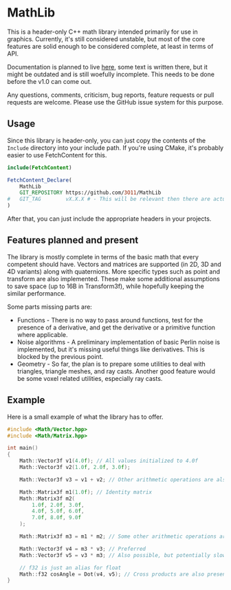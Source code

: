 # MathLib

This is a header-only C++ math library intended primarily for use in graphics.
Currently, it's still considered unstable, but most of the core features are
solid enough to be considered complete, at least in terms of API.

Documentation is planned to live [here](https://3011.io/docs/MathLib/),
some text is written there, but it might be outdated and is still
woefully incomplete. This needs to be done before the v1.0 can come out.

Any questions, comments, criticism, bug reports, feature requests or pull
requests are welcome. Please use the GitHub issue system for this purpose.

## Usage

Since this library is header-only, you can just copy the contents of
the `Include` directory into your include path. If you're using CMake,
it's probably easier to use FetchContent for this.

```cmake
include(FetchContent)

FetchContent_Declare(
    MathLib
    GIT_REPOSITORY https://github.com/3O11/MathLib
#   GIT_TAG        vX.X.X # - This will be relevant then there are actual releases
)
```

After that, you can just include the appropriate headers in your projects.

## Features planned and present

The library is mostly complete in terms of the basic math that every competent
should have. Vectors and matrices are supported (in 2D, 3D and 4D variants)
along with quaternions.
More specific types such as point and transform are also implemented. These
make some additional assumptions to save space (up to 16B in Transform3f),
while hopefully keeping the similar performance.

Some parts missing parts are:
- Functions - There is no way to pass around functions, test for the presence
of a derivative, and get the derivative or a primitive function where
applicable.
- Noise algorithms - A preliminary implementation of basic Perlin noise is
implemented, but it's missing useful things like derivatives. This is
blocked by the previous point.
- Geometry - So far, the plan is to prepare some utilities to deal with
triangles, triangle meshes, and ray casts. Another good feature would be some
voxel related utilities, especially ray casts.

## Example

Here is a small example of what the library has to offer.

```cpp
#include <Math/Vector.hpp>
#include <Math/Matrix.hpp>

int main()
{
    Math::Vector3f v1(4.0f); // All values initialized to 4.0f
    Math::Vector3f v2(1.0f, 2.0f, 3.0f);

    Math::Vector3f v3 = v1 + v2; // Other arithmetic operations are also supported

    Math::Matrix3f m1(1.0f); // Identity matrix
    Math::Matrix3f m2(
        1.0f, 2.0f, 3.0f,
        4.0f, 5.0f, 6.0f,
        7.0f, 8.0f, 9.0f
    );

    Math::Matrix3f m3 = m1 * m2; // Some other arithmetic operations are also supported

    Math::Vector3f v4 = m3 * v3; // Preferred
    Math::Vector3f v5 = v3 * m3; // Also possible, but potentially slower

    // f32 is just an alias for float
    Math::f32 cosAngle = Dot(v4, v5); // Cross products are also present
}
```
